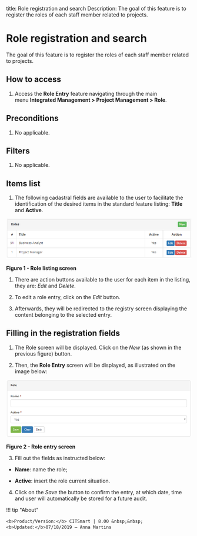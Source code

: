 title: Role registration and search
Description: The goal of this feature is to register the roles of each staff member related to projects.

# Role registration and search

The goal of this feature is to register the roles of each staff member related to projects.

How to access
-------------

1.  Access the **Role Entry** feature navigating through the main
    menu **Integrated Management > Project Management > Role**.

Preconditions
-------------

1.  No applicable.

Filters
-------

1.  No applicable.

Items list
----------

1.  The following cadastral fields are available to the user to facilitate the
    identification of the desired items in the standard feature
    listing: **Title** and **Active**.

![Criar](images/papel-1.png)

**Figure 1 - Role listing screen**

1.  There are action buttons available to the user for each item in the listing,
    they are: *Edit* and *Delete*.

2.  To edit a role entry, click on the *Edit* button.

3.  Afterwards, they will be redirected to the registry screen displaying the
    content belonging to the selected entry.

Filling in the registration fields
----------------------------------

1.  The Role screen will be displayed. Click on the *New* (as shown in the
    previous figure) button.

2.  Then, the **Role Entry** screen will be displayed, as illustrated on the
    image below:

![Criar](images/papel-2.png)

**Figure 2 - Role entry screen**

3.  Fill out the fields as instructed below:

-   **Name**: name the role;

-   **Active**: insert the role current situation.

4.  Click on the *Save* the button to confirm the entry, at which date, time and
    user will automatically be stored for a future audit.



!!! tip "About"

    <b>Product/Version:</b> CITSmart | 8.00 &nbsp;&nbsp;
    <b>Updated:</b>07/18/2019 – Anna Martins
